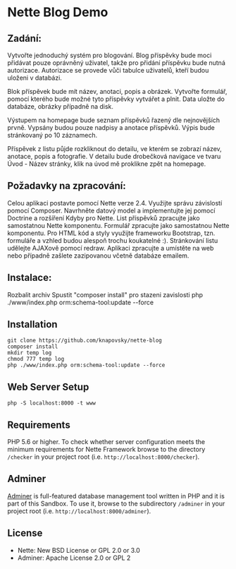 Nette Blog Demo
===============

Zadání:
-------

Vytvořte jednoduchý systém pro blogování. Blog příspěvky bude moci přidávat pouze oprávněný uživatel, takže pro přidání příspěvku bude nutná autorizace. Autorizace se provede vůči tabulce uživatelů, kteří budou uloženi v databázi.

Blok příspěvek bude mít název, anotaci, popis a obrázek. Vytvořte formulář, pomocí kterého bude možné tyto příspěvky vytvářet a plnit. Data uložte do databáze, obrázky případně na disk.

Výstupem na homepage bude seznam příspěvků řazený dle nejnovějších prvně. Vypsány budou pouze nadpisy a anotace příspěvků. Výpis bude stránkovaný po 10 záznamech.

Příspěvek z listu půjde rozkliknout do detailu, ve kterém se zobrazí název, anotace, popis a fotografie. V detailu bude drobečková navigace ve tvaru Úvod - Název stránky, klik na úvod mě proklikne zpět na homepage.

Požadavky na zpracování:
------------------------

Celou aplikaci postavte pomocí Nette verze 2.4.
Využijte správu závislostí pomocí Composer.
Navrhněte datový model a implementujte jej pomocí Doctrine a rozšíření Kdyby pro Nette.
List příspěvků zpracujte jako samostatnou Nette komponentu.
Formulář zpracujte jako samostatnou Nette komponentu.
Pro HTML kód a styly využijte frameworku Bootstrap, tzn. formuláře a vzhled budou alespoň trochu koukatelné :).
Stránkování listu udělejte AJAXově pomocí redraw.
Aplikaci zpracujte a umístěte na web nebo případně zašlete zazipovanou včetně databáze emailem.

Instalace:
----------
Rozbalit archiv
Spustit "composer install" pro stazeni zavislosti
php ./www/index.php orm:schema-tool:update --force


Installation
------------
```
git clone https://github.com/knapovsky/nette-blog
composer install
mkdir temp log
chmod 777 temp log
php ./www/index.php orm:schema-tool:update --force
```

Web Server Setup
----------------
```
php -S localhost:8000 -t www
```

Requirements
------------

PHP 5.6 or higher. To check whether server configuration meets the minimum requirements for
Nette Framework browse to the directory `/checker` in your project root (i.e. `http://localhost:8000/checker`).


Adminer
-------

[Adminer](https://www.adminer.org/) is full-featured database management tool written in PHP and it is part of this Sandbox.
To use it, browse to the subdirectory `/adminer` in your project root (i.e. `http://localhost:8000/adminer`).


License
-------
- Nette: New BSD License or GPL 2.0 or 3.0
- Adminer: Apache License 2.0 or GPL 2
